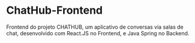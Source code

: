 # ChatHub-Frontend
Frontend do projeto CHATHUB, um aplicativo de conversas via salas de chat, desenvolvido com React.JS no Frontend, e Java Spring no Backend.
